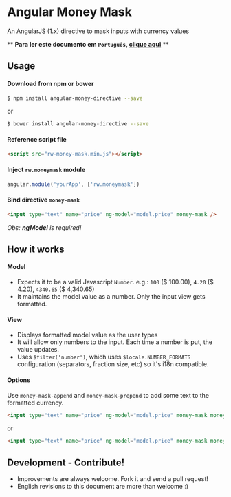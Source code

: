 # Angular Money Mask
An AngularJS (1.x) directive to mask inputs with currency values

** __Para ler este documento em `Português`, [clique aqui](README.pt-br.md)__ **

## Usage

#### Download from npm or bower
```sh
$ npm install angular-money-directive --save
```
or
```sh
$ bower install angular-money-directive --save
```

#### Reference script file

```html
<script src="rw-money-mask.min.js"></script>
```

#### Inject `rw.moneymask` module

```javascript
angular.module('yourApp', ['rw.moneymask'])
```

#### Bind directive `money-mask`

```html
<input type="text" name="price" ng-model="model.price" money-mask />
```
*Obs: __ngModel__ is required!*

## How it works

#### Model

 - Expects it to be a valid Javascript `Number`. e.g.: `100` ($ 100.00), `4.20` ($ 4.20), `4340.65` ($ 4,340.65)
 - It maintains the model value as a number. Only the input view gets formatted.

#### View

 - Displays formatted model value as the user types
 - It will allow only numbers to the input. Each time a number is put, the value updates.
 - Uses `$filter('number')`, which uses `$locale.NUMBER_FORMATS` configuration (separators, fraction size, etc) so it's i18n compatible.

#### Options

Use `money-mask-append` and `money-mask-prepend` to add some text to the formatted currency.
```html
<input type="text" name="price" ng-model="model.price" money-mask money-mask-prepend="$" />
```
or
```html
<input type="text" name="price" ng-model="model.price" money-mask money-mask-append="dollars" />
```

## Development - Contribute!

- Improvements are always welcome. Fork it and send a pull request!
- English revisions to this document are more than welcome :)